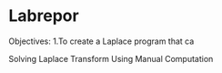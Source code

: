 # Labrepor

Objectives:
1.To create a Laplace program that ca

Solving Laplace Transform Using Manual Computation
